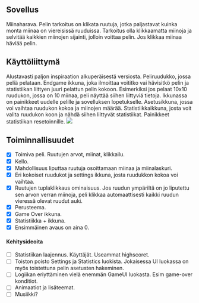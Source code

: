 ## Sovellus
Miinaharava. Pelin tarkoitus on klikata ruutuja, jotka paljastavat kuinka monta miinaa on viereisissä ruuduissa. Tarkoitus olla klikkaamatta miinoja ja selvitää kaikkien miinojen sijainti, jolloin voittaa pelin. Jos klikkaa miinaa häviää pelin. 
## Käyttöliittymä
Alustavasti paljon inspiraation alkuperäisestä versiosta. Peliruudukko, jossa peliä pelataan.
Endgame ikkuna, joka ilmoittaa voititko vai hävisitkö pelin ja statistiikan liittyen juuri pelattun pelin kokoon. Esimerkiksi jos pelaat 10x10 ruudukon, jossa on 10 miinaa, peli näyttää siihen liittyviä tietoja. Ikkunassa on painikkeet uudelle pelille ja sovelluksen lopetukselle.
Asetusikkuna, jossa voi vaihtaa ruudukon kokoa ja miinojen määrää. 
Statistiikkaikkuna, josta voit valita ruudukon koon ja nähdä siihen liittyvät statistiikat. Painikkeet statistiikan resetoinnille.
<img src="https://github.com/ElomaaTapio/ot-harjoitustyo/blob/main/dokumentaatio/kuvat/Scan.jpg">
## Toiminnallisuudet
 - [X] Toimiva peli. Ruutujen arvot, miinat, klikkailu. 
 - [X] Kello.
 - [x] Mahdollisuus liputtaa ruutuja osoittamaan miinaa ja miinalaskuri.
 - [x] Eri kokoiset ruudukot ja settings ikkuna, josta ruudukkon kokoa voi vaihtaa.
 - [X] Ruutujen tuplaklikkaus ominaisuus. Jos ruudun ympäriltä on jo liputettu sen arvon verran miinoja, peli klikkaa automaattisesti kaikki ruudun vieressä olevat ruudut auki.
 - [x] Perusteema. 
 - [X] Game Over ikkuna.
 - [X] Statistiikka + ikkuna.
 - [X] Ensimmäinen avaus on aina 0.
 #### Kehitysideoita
 - [ ] Statistiikan laajennus. Käyttäjät. Useammat highscoret.
 - [ ] Toiston poisto Settings ja Statistics luokista. Jokaisessa UI luokassa on myös toistettuna pelin asetusten hakeminen.
 - [ ] Logiikan eriyttäminen vielä enemmän GameUI luokasta. Esim game-over konditiot. 
 - [ ] Animaatiot ja lisäteemat.
 - [ ] Musiikki?
